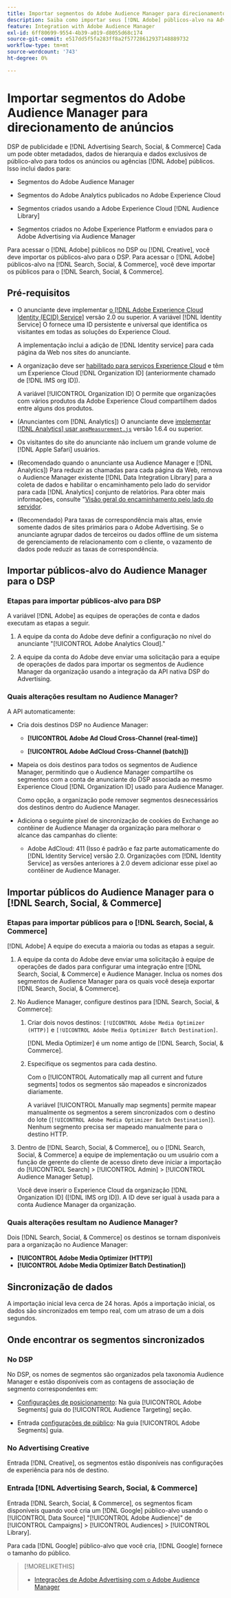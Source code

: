 ```yaml
---
title: Importar segmentos do Adobe Audience Manager para direcionamento de anúncios
description: Saiba como importar seus [!DNL Adobe] públicos-alvo na Advertising DSP e na pesquisa usando o Adobe Audience Manager
feature: Integration with Adobe Audience Manager
exl-id: 6ff80699-9554-4b39-a019-d8055d68c174
source-git-commit: e517dd5f5fa283ff8a2f57728612937148889732
workflow-type: tm+mt
source-wordcount: '743'
ht-degree: 0%

---
```


# Importar segmentos do Adobe Audience Manager para direcionamento de anúncios

DSP de publicidade e [!DNL Advertising Search, Social, & Commerce] Cada um pode obter metadados, dados de hierarquia e dados exclusivos de público-alvo para todos os anúncios ou agências [!DNL Adobe] públicos<!-- segments or audiences? Standardize terms per AAM's docs -->. Isso inclui dados para:

* Segmentos do Adobe Audience Manager

* Segmentos do Adobe Analytics publicados no Adobe Experience Cloud

* Segmentos criados usando a Adobe Experience Cloud [!DNL Audience Library]

* Segmentos criados no Adobe Experience Platform e enviados para o Adobe Advertising via Audience Manager

Para acessar o [!DNL Adobe] públicos no DSP ou [!DNL Creative], você deve importar os públicos-alvo para o DSP. Para acessar o [!DNL Adobe] públicos-alvo na [!DNL Search, Social, & Commerce], você deve importar os públicos para o [!DNL Search, Social, & Commerce].

## Pré-requisitos

* O anunciante deve implementar [o [!DNL Adobe Experience Cloud Identity (ECID) Service]](https://experienceleague.adobe.com/docs/id-service/using/intro/overview.html) versão 2.0 ou superior. A variável [!DNL Identity Service] O fornece uma ID persistente e universal que identifica os visitantes em todas as soluções do Experience Cloud.

  A implementação inclui a adição de [!DNL Identity service] para cada página da Web nos sites do anunciante.

* A organização deve ser [habilitado para serviços Experience Cloud](https://experienceleague.adobe.com/docs/core-services/interface/services/core-services.html) e têm um Experience Cloud [!DNL Organization ID] (anteriormente chamado de [!DNL IMS org ID]).

  A variável [!UICONTROL Organization ID] O permite que organizações com vários produtos da Adobe Experience Cloud compartilhem dados entre alguns dos produtos.

* (Anunciantes com [!DNL Analytics]) O anunciante deve [implementar [!DNL Analytics] usar `appMeasurement.js`](https://experienceleague.adobe.com/docs/analytics/implementation/js/overview.html) versão 1.6.4 ou superior.

* Os visitantes do site do anunciante não incluem um grande volume de [!DNL Apple Safari] usuários.

* (Recomendado quando o anunciante usa Audience Manager e [!DNL Analytics]) Para reduzir as chamadas para cada página da Web, remova o Audience Manager existente [!DNL Data Integration Library] para a coleta de dados e habilitar o encaminhamento pelo lado do servidor para cada [!DNL Analytics] conjunto de relatórios. Para obter mais informações, consulte &quot;[Visão geral do encaminhamento pelo lado do servidor](https://experienceleague.adobe.com/docs/analytics/admin/admin-tools/server-side-forwarding/ssf.html).

* (Recomendado) Para taxas de correspondência mais altas, envie somente dados de sites primários para o Adobe Advertising. Se o anunciante agrupar dados de terceiros ou dados offline de um sistema de gerenciamento de relacionamento com o cliente, o vazamento de dados pode reduzir as taxas de correspondência.

## Importar públicos-alvo do Audience Manager para o DSP

### Etapas para importar públicos-alvo para DSP

A variável [!DNL Adobe] as equipes de operações de conta e dados executam as etapas a seguir.

1. A equipe da conta do Adobe deve definir a configuração no nível do anunciante &quot;[!UICONTROL Adobe Analytics Cloud].&quot;

1. A equipe da conta do Adobe deve enviar uma solicitação<!-- Submit a request as a JIRA task? --> para a equipe de operações de dados<!-- implementation team? --> para importar os segmentos de Audience Manager da organização usando a integração da API nativa DSP do Advertising.

### Quais alterações resultam no Audience Manager?

A API automaticamente:

* Cria dois destinos DSP no Audience Manager:

   * **[!UICONTROL Adobe Ad Cloud Cross-Channel (real-time)]**

   * **[!UICONTROL Adobe AdCloud Cross-Channel (batch)])**

* Mapeia os dois destinos para todos os segmentos de Audience Manager, permitindo que o Audience Manager compartilhe os segmentos com a conta de anunciante do DSP associada ao mesmo Experience Cloud [!DNL Organization ID] usado para Audience Manager. <!-- Verify -->

  Como opção, a organização pode remover segmentos desnecessários dos destinos dentro do Audience Manager.

* Adiciona o seguinte pixel de sincronização de cookies do Exchange ao contêiner de Audience Manager da organização para melhorar o alcance das campanhas do cliente:

   * Adobe AdCloud: 411 (Isso é padrão e faz parte automaticamente do [!DNL Identity Service] versão 2.0. Organizações com [!DNL Identity Service] as versões anteriores à 2.0 devem adicionar esse pixel ao contêiner de Audience Manager.

## Importar públicos do Audience Manager para o [!DNL Search, Social, & Commerce]

### Etapas para importar públicos para o [!DNL Search, Social, & Commerce]

[!DNL Adobe] A equipe do executa a maioria ou todas as etapas a seguir.

1. A equipe da conta do Adobe deve enviar uma solicitação à equipe de operações de dados para configurar uma integração entre [!DNL Search, Social, & Commerce] e Audience Manager. Inclua os nomes dos segmentos de Audience Manager para os quais você deseja exportar [!DNL Search, Social, & Commerce].

1. No Audience Manager, configure destinos para [!DNL Search, Social, & Commerce]:

   1. Criar dois novos destinos: `[!UICONTROL Adobe Media Optimizer (HTTP)]` e `[!UICONTROL Adobe Media Optimizer Batch Destination]`.

      [!DNL Media Optimizer] é um nome antigo de [!DNL Search, Social, & Commerce].

   1. Especifique os segmentos para cada destino.

      Com o [!UICONTROL Automatically map all current and future segments] todos os segmentos são mapeados e sincronizados diariamente.

      A variável [!UICONTROL Manually map segments] permite mapear manualmente os segmentos a serem sincronizados com o destino do lote (`[!UICONTROL Adobe Media Optimizer Batch Destination]`). Nenhum segmento precisa ser mapeado manualmente para o destino HTTP.

1. Dentro de [!DNL Search, Social, & Commerce], ou o [!DNL Search, Social, & Commerce] a equipe de implementação ou um usuário com a função de gerente do cliente de acesso direto deve iniciar a importação do [!UICONTROL Search] > [!UICONTROL Admin] > [!UICONTROL Audience Manager Setup].

   Você deve inserir o Experience Cloud da organização [!DNL Organization ID] ([!DNL IMS org ID]). A ID deve ser igual à usada para a conta Audience Manager da organização.

### Quais alterações resultam no Audience Manager?

Dois [!DNL Search, Social, & Commerce] os destinos se tornam disponíveis para a organização no Audience Manager:

* **[!UICONTROL Adobe Media Optimizer (HTTP)]**
* **[!UICONTROL Adobe Media Optimizer Batch Destination])**

## Sincronização de dados

A importação inicial leva cerca de 24 horas. Após a importação inicial, os dados são sincronizados em tempo real, com um atraso de um a dois segundos.

<!--
### How DSP Syncs the Data

DSP syncs the data automatically using the [!DNL Adobe Experience Cloud Identity (ECID) Service]. During synchronization, the [!DNL ECID Service] calls Adobe Advertising at [!DNL cm.eversttech.net]. Because Adobe Advertising is a trusted domain, ID syncs take place from parent pages rather than within the destination publishing iframes, as they do with most third-party activation partners. Audience Manager identifies unique users by device IDs, using the [Audience Manager [!DNL Unique User ID (AAM UUID)]](https://experienceleague.adobe.com/docs/audience-manager/user-guide/reference/ids-in-aam.html#global-device-ids), also called the [!DNL Device ID].

![Synchronization of [!DNL Adobe] audiences in DSP](/help/integrations/assets/audience-manager-sync.png)

### How Search Syncs the Data
-->

<!-- 
Segment membership data is sent only after one of the following events occurs:

* (Advertisers with DSP):

  * The segment is targeted in an Adobe Advertising display ad.

  * The segment is added to the [!DNL Adobe AdCloud Cross-Channel] batch and real-time destinations within the Audience Manager user interface.

* (Advertisers with [!DNL Search, Social, & Commerce]):

  * The segment is targeted in an Adobe Advertising search ad.

  * The segment is added to the [!DNL Adobe Media Optimizer] batch and HTTP destinations within the Audience Manager user interface.
 -->
<!-- Is membership data/whatever available in Creative? If so, does it show the same as DSP? -->

## Onde encontrar os segmentos sincronizados

### No DSP

No DSP, os nomes de segmentos são organizados pela taxonomia Audience Manager e estão disponíveis com as contagens de associação de segmento correspondentes em:

* [Configurações de posicionamento](/help/dsp/campaign-management/placements/placement-settings.md#audience-targeting): Na guia [!UICONTROL Adobe Segments] guia do [!UICONTROL Audience Targeting] seção.

* Entrada [configurações de público](/help/dsp/audiences/audience-settings.md): Na guia [!UICONTROL Adobe Segments] guia.

### No Advertising Creative

Entrada [!DNL Creative], os segmentos estão disponíveis nas configurações de experiência para nós de destino.

### Entrada [!DNL Advertising Search, Social, & Commerce]

Entrada [!DNL Search, Social, & Commerce], os segmentos ficam disponíveis quando você cria um [!DNL Google] público-alvo usando o [!UICONTROL Data Source] &quot;[!UICONTROL Adobe Audience]&quot; de [!UICONTROL Campaigns] > [!UICONTROL Audiences] > [!UICONTROL Library].

Para cada [!DNL Google] público-alvo que você cria, [!DNL Google] fornece o tamanho do público.

>[!MORELIKETHIS]
>
>* [Integrações de Adobe Advertising com o Adobe Audience Manager](/help/integrations/audience-manager/overview.md)
